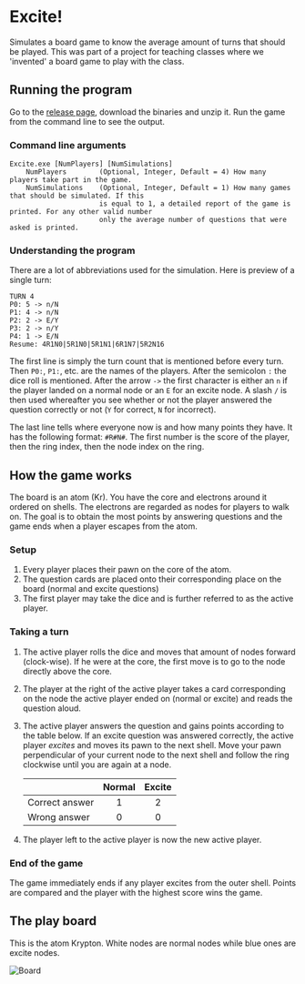 # Excite!
Simulates a board game to know the average amount of turns that should be played. This was part of a project for teaching classes where we 'invented' a board game to play with the class.

## Running the program
Go to the [release page](https://github.com/didii/Randomness/releases), download the binaries and unzip it. Run the game from the command line to see the output.

### Command line arguments
    Excite.exe [NumPlayers] [NumSimulations]
        NumPlayers        (Optional, Integer, Default = 4) How many players take part in the game.
        NumSimulations    (Optional, Integer, Default = 1) How many games that should be simulated. If this
                          is equal to 1, a detailed report of the game is printed. For any other valid number
                          only the average number of questions that were asked is printed.

### Understanding the program
There are a lot of abbreviations used for the simulation. Here is preview of a single turn:

    TURN 4
    P0: 5 -> n/N
    P1: 4 -> n/N
    P2: 2 -> E/Y
    P3: 2 -> n/Y
    P4: 1 -> E/N
    Resume: 4R1N0|5R1N0|5R1N1|6R1N7|5R2N16

The first line is simply the turn count that is mentioned before every turn. Then `P0:`, `P1:`, etc. are the names of the players. After the semicolon `:` the dice roll is mentioned. After the arrow `->` the first character is either an `n` if the player landed on a normal node or an `E` for an excite node. A slash `/` is then used whereafter you see whether or not the player answered the question correctly or not (`Y` for correct, `N` for incorrect).

The last line tells where everyone now is and how many points they have. It has the following format: `#R#N#`. The first number is the score of the player, then the ring index, then the node index on the ring.

## How the game works
The board is an atom (Kr). You have the core and electrons around it ordered on shells. The electrons are regarded as nodes for players to walk on. The goal is to obtain the most points by answering questions and the game ends when a player escapes from the atom.

### Setup
1. Every player places their pawn on the core of the atom.
2. The question cards are placed onto their corresponding place on the board (normal and excite questions)
3. The first player may take the dice and is further referred to as the active player.

### Taking a turn
1. The active player rolls the dice and moves that amount of nodes forward (clock-wise). If he were at the core, the first move is to go to the node directly above the core.
2. The player at the right of the active player takes a card corresponding on the node the active player ended on (normal or excite) and reads the question aloud.
3. The active player answers the question and gains points according to the table below. If an excite question was answered correctly, the active player *excites* and moves its pawn to the next shell. Move your pawn perpendicular of your current node to the next shell and follow the ring clockwise until you are again at a node.

    | | Normal | Excite |
    |-|:-:|:-:|
    Correct answer | 1 | 2
    Wrong answer | 0 | 0

4. The player left to the active player is now the new active player.

### End of the game
The game immediately ends if any player excites from the outer shell. Points are compared and the player with the highest score wins the game.

## The play board
This is the atom Krypton. White nodes are normal nodes while blue ones are excite nodes.

![Board](http://i.imgur.com/gVpSJ4D.png "Sample of the board")

